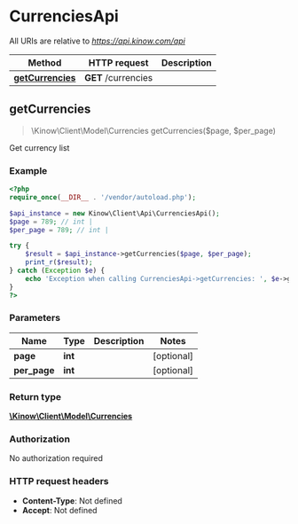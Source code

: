 # CurrenciesApi

All URIs are relative to *https://api.kinow.com/api*

Method | HTTP request | Description
------------- | ------------- | -------------
[**getCurrencies**](#getCurrencies) | **GET** /currencies | 


## **getCurrencies**
> \Kinow\Client\Model\Currencies getCurrencies($page, $per_page)



Get currency list

### Example
```php
<?php
require_once(__DIR__ . '/vendor/autoload.php');

$api_instance = new Kinow\Client\Api\CurrenciesApi();
$page = 789; // int | 
$per_page = 789; // int | 

try {
    $result = $api_instance->getCurrencies($page, $per_page);
    print_r($result);
} catch (Exception $e) {
    echo 'Exception when calling CurrenciesApi->getCurrencies: ', $e->getMessage(), PHP_EOL;
}
?>
```

### Parameters

Name | Type | Description  | Notes
------------- | ------------- | ------------- | -------------
 **page** | **int**|  | [optional]
 **per_page** | **int**|  | [optional]

### Return type

[**\Kinow\Client\Model\Currencies**](#Currencies)

### Authorization

No authorization required

### HTTP request headers

 - **Content-Type**: Not defined
 - **Accept**: Not defined


